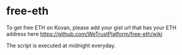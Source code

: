 # free-eth

To get free ETH on Kovan, please add your gist url that has your ETH address here https://github.com/WeTrustPlatform/free-eth/wiki

The script is executed at midnight everyday.

